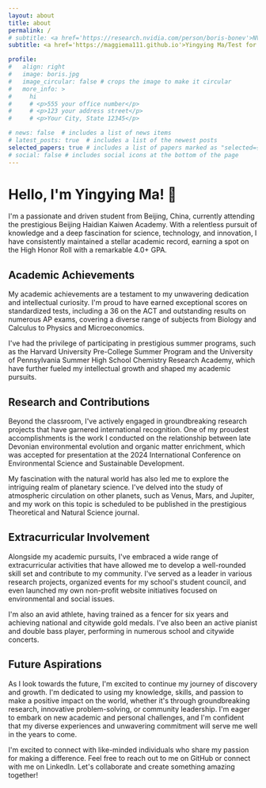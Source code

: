 ```yaml
---
layout: about
title: about
permalink: /
# subtitle: <a href='https://research.nvidia.com/person/boris-bonev'>NVIDIA Research</a>. Zurich, Switzerland
subtitle: <a href='https://maggiema111.github.io'>Yingying Ma/Test for building</a>. Beijing, China

profile:
#   align: right
#   image: boris.jpg
#   image_circular: false # crops the image to make it circular
#   more_info: >
#     hi
#     # <p>555 your office number</p>
#     # <p>123 your address street</p>
#     # <p>Your City, State 12345</p>

# news: false  # includes a list of news items
# latest_posts: true  # includes a list of the newest posts
selected_papers: true # includes a list of papers marked as "selected={true}"
# social: false # includes social icons at the bottom of the page
---
```

# Hello, I'm Yingying Ma! 👋

I'm a passionate and driven student from Beijing, China, currently attending the prestigious Beijing Haidian Kaiwen Academy. With a relentless pursuit of knowledge and a deep fascination for science, technology, and innovation, I have consistently maintained a stellar academic record, earning a spot on the High Honor Roll with a remarkable 4.0+ GPA.

## Academic Achievements

My academic achievements are a testament to my unwavering dedication and intellectual curiosity. I'm proud to have earned exceptional scores on standardized tests, including a 36 on the ACT and outstanding results on numerous AP exams, covering a diverse range of subjects from Biology and Calculus to Physics and Microeconomics.

I've had the privilege of participating in prestigious summer programs, such as the Harvard University Pre-College Summer Program and the University of Pennsylvania Summer High School Chemistry Research Academy, which have further fueled my intellectual growth and shaped my academic pursuits.

## Research and Contributions

Beyond the classroom, I've actively engaged in groundbreaking research projects that have garnered international recognition. One of my proudest accomplishments is the work I conducted on the relationship between late Devonian environmental evolution and organic matter enrichment, which was accepted for presentation at the 2024 International Conference on Environmental Science and Sustainable Development.

My fascination with the natural world has also led me to explore the intriguing realm of planetary science. I've delved into the study of atmospheric circulation on other planets, such as Venus, Mars, and Jupiter, and my work on this topic is scheduled to be published in the prestigious Theoretical and Natural Science journal.

## Extracurricular Involvement

Alongside my academic pursuits, I've embraced a wide range of extracurricular activities that have allowed me to develop a well-rounded skill set and contribute to my community. I've served as a leader in various research projects, organized events for my school's student council, and even launched my own non-profit website initiatives focused on environmental and social issues.

I'm also an avid athlete, having trained as a fencer for six years and achieving national and citywide gold medals. I've also been an active pianist and double bass player, performing in numerous school and citywide concerts.

## Future Aspirations

As I look towards the future, I'm excited to continue my journey of discovery and growth. I'm dedicated to using my knowledge, skills, and passion to make a positive impact on the world, whether it's through groundbreaking research, innovative problem-solving, or community leadership. I'm eager to embark on new academic and personal challenges, and I'm confident that my diverse experiences and unwavering commitment will serve me well in the years to come.

I'm excited to connect with like-minded individuals who share my passion for making a difference. Feel free to reach out to me on GitHub or connect with me on LinkedIn. Let's collaborate and create something amazing together!​​​​​​​​​​​​​​​​
